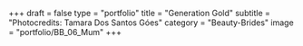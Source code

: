 +++
draft = false
type = "portfolio"
title = "Generation Gold"
subtitle = "Photocredits: Tamara Dos Santos Góes"
category = "Beauty-Brides"
image = "portfolio/BB_06_Mum"
+++